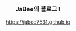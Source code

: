 <div align="center">
  <h3>JaBee의 블로그 !</h3>
</div>
<div align="center">
    <a href="https://jabee7531.github.io">https://jabee7531.github.io
    </a>
</div>

